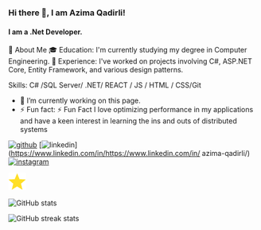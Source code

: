 ### Hi there 👋, I am Azima Qadirli!
#### I am a .Net Developer.
🚀 About Me
🎓 Education: I'm currently studying my degree in Computer Engineering.
💼 Experience: I've worked on projects involving C#, ASP.NET Core, Entity Framework, and various design patterns.

Skills: C# /SQL Server/ .NET/ REACT / JS / HTML / CSS/Git

- 🔭 I’m currently working on this page. 
- ⚡ Fun fact: ⚡ Fun Fact I love optimizing performance in my applications and have a keen interest in learning the ins and outs of distributed systems  


[<img src='https://cdn.jsdelivr.net/npm/simple-icons@3.0.1/icons/github.svg' alt='github' height='40'>](https://github.com/Azima-Qadirli)  [<img src='https://cdn.jsdelivr.net/npm/simple-icons@3.0.1/icons/linkedin.svg' alt='linkedin' height='40'>](https://www.linkedin.com/in/https://www.linkedin.com/in/ azima-qadirli/)  [<img src='https://cdn.jsdelivr.net/npm/simple-icons@3.0.1/icons/instagram.svg' alt='instagram' height='40'>](https://www.instagram.com/https://www.instagram.com/khadirli__azima//)  

<a href='https://stars.github.com/'><img src='https://raw.githubusercontent.com/acervenky/animated-github-badges/master/assets/starbadge.gif' width='35' height='35'></a> 

![GitHub stats](https://github-readme-stats.vercel.app/api?username=Azima-Qadirli&show_icons=true)  

![GitHub streak stats](https://streak-stats.demolab.com/?user=Azima-Qadirli)  

